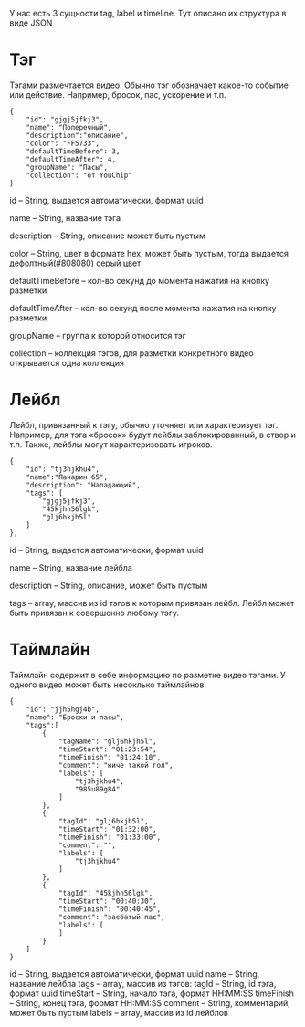 <p>
У нас есть 3 сущности tag, label и timeline. Тут описано их структура в виде JSON
</p>

<h1>Тэг</h1>

Тэгами размечтается видео. Обычно тэг обозначает какое-то событие или действие. Например, бросок, пас, ускорение и т.п.

```
{
	"id": "gjgj5jfkj3",
	"name": "Поперечный",
	"description":"описание",
	"color": "FF5733",
	"defaultTimeBefore": 3,
	"defaultTimeAfter": 4,
	"groupName": "Пасы",
	"collection": "от YouChip"
}
```

id – String, выдается автоматически, формат uuid

name – String, название тэга

description – String, описание может быть пустым

color – String, цвет в формате hex, может быть пустым, тогда выдается дефолтный(#808080) серый цвет

defaultTimeBefore – кол-во секунд до момента нажатия на кнопку разметки

defaultTimeAfter – кол-во секунд после момента нажатия на кнопку разметки

groupName – группа к которой относится тэг

collection – коллекция тэгов, для разметки конкретного видео открывается одна коллекция

<h1>Лейбл</h1>

Лейбл, привязанный к тэгу, обычно уточняет или характеризует тэг. Например, для тэга «бросок» будут лейблы заблокированный, в створ и т.п. Также, лейблы могут характеризовать игроков.

```
{
	"id": "tj3hjkhu4",
	"name":"Панарин 65",
	"description": "Нападающий",
	"tags": [
		"gjgj5jfkj3",
		"45kjhn56lgk",
		"glj6hkjh5l"	
	]
},
```

id – String, выдается автоматически, формат uuid

name – String, название лейбла

description – String, описание, может быть пустым

tags – array, массив из id тэгов к которым привязан лейбл. Лейбл может быть привязан к совершенно любому тэгу.

<h1>Таймлайн</h1>

Таймлайн содержит в себе информацию по разметке видео тэгами. У одного видео может быть несоклько таймлайнов.

```
{
	"id": "jjh5hgj4b",
	"name": "Броски и пасы",
	"tags":[
		{
			"tagName": "glj6hkjh5l",
			"timeStart": "01:23:54",
			"timeFinish": "01:24:10",
			"comment": "ниче такой гол",
			"labels": [
				"tj3hjkhu4",
				"985u89g84"
			]
		},
		{
			"tagId": "glj6hkjh5l",
			"timeStart": "01:32:00",
			"timeFinish": "01:33:00",
			"comment": "",
			"labels": [
				"tj3hjkhu4"
			]
		},
		{
			"tagId": "45kjhn56lgk",
			"timeStart": "00:40:30",
			"timeFinish": "00:40:45",
			"comment": "заебатый пас",
			"labels": [
			]
		}
	]
}
```

id – String, выдается автоматически, формат uuid
name – String, название лейбла
tags – array, массив из тэгов:
	tagId – String, id тэга, формат uuid
 	timeStart – String, начало тэга, формат HH:MM:SS
  	timeFinish – String, конец тэга, формат HH:MM:SS
   	comment – String, комментарий, может быть пустым
	labels – array, массив из id лейблов
